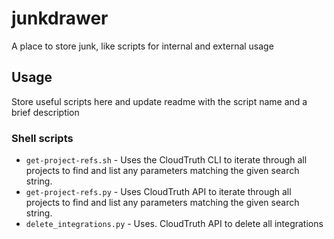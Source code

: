 # junkdrawer

A place to store junk, like scripts for internal and external usage

## Usage

Store useful scripts here and update readme with the script name and a brief description

### Shell scripts

* `get-project-refs.sh` - Uses the CloudTruth CLI to iterate through all projects to find and list any parameters matching the given search string.
* `get-project-refs.py` - Uses CloudTruth API to iterate through all projects to find and list any parameters matching the given search string.
* `delete_integrations.py` - Uses. CloudTruth API to delete all integrations
